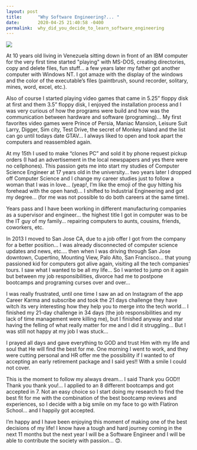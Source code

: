 ```yaml
---
layout: post
title:      "Why Software Engineering?... "
date:       2020-04-25 21:40:58 -0400
permalink:  why_did_you_decide_to_learn_software_engineering
---
```



![](https://upload.wikimedia.org/wikipedia/commons/4/4d/Prince_of_Persia_1_-_MS-DOS_-_Gameplay.gif)


At 10 years old living in Venezuela sitting down in front of an IBM computer for the very first time started  "playing" with MS-DOS, creating directories, copy and delete files, fun stuff… a few years later my father got another computer with Windows NT. I got amaze with the display of the windows and the color of the executable’s files (paintbrush, sound recorder, solitary, mines, word, excel, etc.).  

Also of course I started playing video games that came in 5.25” floppy disk at first and them 3.5” floppy disk, I enjoyed the installation process and I was very curious of how the programs were build and how was the communication between hardware and software (programing)… My first favorites video games were Prince of Persia, Maniac Mansion, Leisure Suit Larry, Digger, Sim city, Test Drive, the secret of Monkey Island and the list can go until todays date GTAV… 
I always liked to open and took apart the computers and reassembled again. 

At my 15th I used to make “clones PC” and sold it by phone request pickup orders (I had an advertisement in the local newspapers and yes there were no cellphones). This passion gets me into start my studies of Computer Science Engineer at 17 years old in the university… two years later I dropped off Computer Science and I change my career studies just to follow a woman that I was in love… (yeap!,  I’m like the emoji of the guy hitting his forehead with the open hand)… I shifted to Industrial Engineering and got my degree… (for me was not possible to do both careers at the same time). 

Years pass and I have been working in different manufacturing companies as a supervisor and engineer… the highest title I got in computer was to be the IT guy of my family… repairing computers to aunts, cousins, friends, coworkers, etc. 

In 2013 I moved to San Jose CA, due to a job offer I got from the company for a better position… I was already disconnected of computer science updates and news, etc.… then when I was driving through San Jose downtown, Cupertino, Mounting View, Palo Alto, San Francisco… that young passioned kid for computers got alive again, visiting all the tech companies’ tours. I saw what I wanted to be all my life… So I wanted to jump on it again but between my job responsibilities, divorce had me to postpone bootcamps and programing curses over and over… 

I was really frustrated, until one time I saw an ad on Instagram of the app Career Karma and subscribe and took the 21 days challenge they have witch its very interesting how they help you to merge into the tech world… I finished my 21-day challenge in 34 days (the job responsibilities and my lack of time management were killing me), but I finished anyway and star having the felling of what really matter for me and I did it struggling… But I was still not happy at my job I was stuck…

I prayed all days and gave everything to GOD and trust Him with my life and soul that He will find the best for me. One morning I went to work, and they were cutting personal and HR offer me the possibility if I wanted to of accepting an early retirement package and I said yes!! With a smile I could not cover. 

This is the moment to follow my always dream… I said Thank you GOD!! Thank you thank you!... I applied to an 8 different bootcamps and got accepted in 7. Not an easy choice so I start doing my research to find the best fit for me with the combination of the best bootcamp reviews and experiences, so I decide with a big smile on my face to go with Flatiron School… and I happily got accepted. 

I’m happy and I have been enjoying this moment of making one of the best decisions of my life! I know have a tough and hard journey coming in the next 11 months but the next year I will be a Software Engineer and I will be able to contribute the society with passion… 😊.

